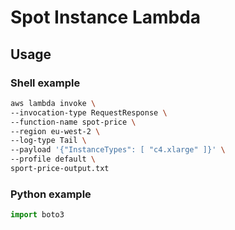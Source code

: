 # Spot Instance Lambda

## Usage

### Shell example

```bash
aws lambda invoke \
--invocation-type RequestResponse \
--function-name spot-price \
--region eu-west-2 \
--log-type Tail \
--payload '{"InstanceTypes": [ "c4.xlarge" ]}' \
--profile default \
sport-price-output.txt
```

### Python example

```python
import boto3
```
